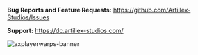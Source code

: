 **Bug Reports and Feature Requests:** https://github.com/Artillex-Studios/Issues

**Support:** https://dc.artillex-studios.com/

![axplayerwarps-banner](https://github.com/user-attachments/assets/3be94525-3746-45e7-82c4-cf58e14f9062)
